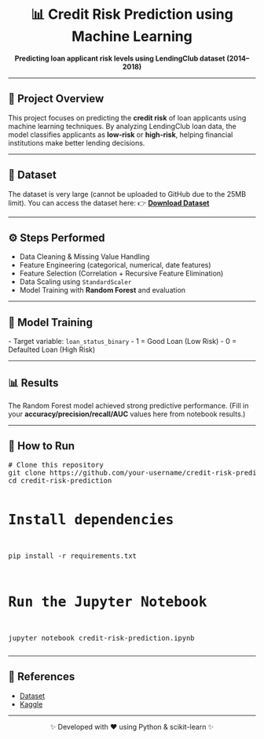 <h1 align="center">📊 Credit Risk Prediction using Machine Learning</h1>

<p align="center">
  <b>Predicting loan applicant risk levels using LendingClub dataset (2014–2018)</b>
</p>

---

<h2>🚀 Project Overview</h2>
<p>
This project focuses on predicting the <b>credit risk</b> of loan applicants using machine learning techniques.  
By analyzing LendingClub loan data, the model classifies applicants as <b>low-risk</b> or <b>high-risk</b>, 
helping financial institutions make better lending decisions.
</p>

---

<h2>📂 Dataset</h2>
<p>
The dataset is very large (cannot be uploaded to GitHub due to the 25MB limit).  
You can access the dataset here:  
👉 <a href="https://drive.google.com/file/d/1xTW766DWN4dXBk4vkFOjBekxWKbpPMqJ/view?usp=sharing" target="_blank"><b>Download Dataset</b></a>
</p>

---

<h2>⚙️ Steps Performed</h2>
<ul>
  <li>Data Cleaning & Missing Value Handling</li>
  <li>Feature Engineering (categorical, numerical, date features)</li>
  <li>Feature Selection (Correlation + Recursive Feature Elimination)</li>
  <li>Data Scaling using <code>StandardScaler</code></li>
  <li>Model Training with <b>Random Forest</b> and evaluation</li>
</ul>

---

<h2>🧠 Model Training</h2>
<p>
- Target variable: <code>loan_status_binary</code>  
- 1 = Good Loan (Low Risk)  
- 0 = Defaulted Loan (High Risk)  
</p>

---

<h2>📊 Results</h2>
<p>
The Random Forest model achieved strong predictive performance.  
(Fill in your <b>accuracy/precision/recall/AUC</b> values here from notebook results.)
</p>

---

<h2>📌 How to Run</h2>
<pre>
# Clone this repository
git clone https://github.com/your-username/credit-risk-prediction.git
cd credit-risk-prediction

# Install dependencies
pip install -r requirements.txt

# Run the Jupyter Notebook
jupyter notebook credit-risk-prediction.ipynb
</pre>

---

<h2>🔗 References</h2>
<ul>
  <li><a href="https://drive.google.com/file/d/1xTW766DWN4dXBk4vkFOjBekxWKbpPMqJ/view?usp=sharing" target="_blank">Dataset</a></li>
  <li><a href="https://www.kaggle.com/yahh0402" target="_blank">Kaggle</a></li>
</ul>

---
<p align="center">✨ Developed with ❤️ using Python & scikit-learn ✨</p>
